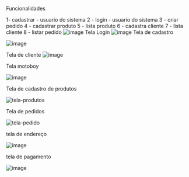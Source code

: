 Funcionalidades

1- cadastrar - usuario do sistema 
2 - login - usuario do sistema 
3 - criar pedido
4 - cadastrar produto
5 - lista produto
6 - cadastra cliente 
7 - lista cliente 
8 - listar pedido
![image](https://github.com/carlosgomessouza/Pizzaria-Senac/assets/126069225/ed96113d-a2ec-4b3d-a5f4-d345bf3f967c)
Tela Login
![image](https://github.com/carlosgomessouza/Pizzaria-Senac/assets/126069225/67936718-2c2f-4d9d-b572-e3161aa08779)
Tela de cadastro

![image](https://github.com/carlosgomessouza/Pizzaria-Senac/assets/48370614/8b5e9a27-d4b3-42fe-945c-80f46ab0a70f)

Tela de cliente
![image](https://github.com/carlosgomessouza/Pizzaria-Senac/assets/143851063/6b7f396f-3a23-4928-b6ff-6f1114818a0c)

Tela motoboy

![image](https://github.com/carlosgomessouza/Pizzaria-Senac/assets/48370614/b0d97d69-afc2-46db-aee9-1a20d1d57b7c)


Tela de cadastro de produtos


![tela-produtos](https://github.com/carlosgomessouza/Pizzaria-Senac/assets/102757641/c16946c4-8c74-47b4-af02-523fddc672ac)


Tela de pedidos


![tela-pedido](https://github.com/carlosgomessouza/Pizzaria-Senac/assets/102757641/03dff1bc-8a70-4b7a-9655-56321486b84d)

tela de endereço

![image](https://github.com/carlosgomessouza/Pizzaria-Senac/assets/143233334/11b03ec2-d7f5-436b-b74f-ec532b8d4c31)

tela de pagamento

![image](https://github.com/carlosgomessouza/Pizzaria-Senac/assets/143233334/65d59af9-d214-4d93-9231-ad34c4a65dc7)



